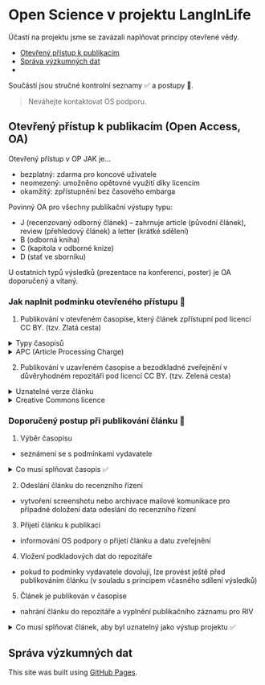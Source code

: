 # Open Science v projektu LangInLife

Účastí na projektu jsme se zavázali naplňovat principy otevřené vědy.
- [Otevřený přístup k publikacím](#otevřený-přístup-k-publikacím-open-access-oa)
- [Správa výzkumných dat](#správa-vzkumných-dat)
- 

Součástí jsou stručné kontrolní seznamy ✅ a postupy 👣.

> Neváhejte kontaktovat OS podporu.

## Otevřený přístup k publikacím (Open Access, OA)
Otevřený přístup v OP JAK je… 
- bezplatný: zdarma pro koncové uživatele 
- neomezený: umožněno opětovné využití díky licencím 
- okamžitý: zpřístupnění bez časového embarga

Povinný OA pro všechny publikační výstupy typu: 
- J (recenzovaný odborný článek) – zahrnuje article (původní článek), review (přehledový článek) a letter (krátké sdělení) 
- B (odborná kniha) 
- C (kapitola v odborné knize) 
- D (stať ve sborníku)

U ostatních typů výsledků (prezentace na konferenci, poster) je OA doporučený a vítaný. 

### Jak naplnit podmínku otevřeného přístupu 👣
1. Publikování v otevřeném časopise, který článek zpřístupní pod licencí CC BY. (tzv. Zlatá cesta)
<details>
  <summary>Typy časopisů</summary>
  
<ul><li>**Gold časopis**: všechny články jsou otevřené po uhrazení APC</li> 
<li>**Hybridní časopis**: některé články jsou otevřené po uhrazení APC</li>
<li>**Diamantový časopis**: všechny články jsou otevřené a autor/ka nic neplatí</li>
  
</details>

<details> 
  <summary>APC (Article Processing Charge)</summary> 
  
- Poplatek za otevření článku, pohybuje se okolo 3000 EUR (může to být mnohem víc). 
- Jsou na ně vyčleněny projektové finance. 
- Je možné využít slevy díky smlouvám s vydavateli. Pro MU: tokeny s omezeným počtem nejsou přidělovány projektovým publikacím; je možné využít plošných slev a odpuštění poplatků. 
- [Více informací o smlouvách v projektu Czechelib](czechelib.cz/cs/419-instrukce-pro-autory)

</details>

2. Publikování v uzavřeném časopise a bezodkladné zveřejnění v důvěryhodném repozitáři pod licencí CC BY. (tzv. Zelená cesta)

<details>
  <summary>Uznatelné verze článku</summary>
  
- Author Accepted Manuscript (verze po recenzním řízení)
- Version of Record (finální vydavatelská verze)      

</details>

<details>
<summary>Creative Commons licence</summary>

- Pro udělení licence musí mít autor*ka zachována majetková práva k dílu.
- Licence CC BY 4.0 je nutnou podmínkou pro uznání výstupu v projektu; koncovým uživatelům umožňuje s dílem nakládat za dodržení podmínky uvedení autorství.
- Restriktivnější licence CC BY-NC 4.0 nebo CC BY-NC-ND 4.0 jsou po zdůvodnění možné pro delší texty, např. monografie. Doložka NC povoluje pouze nekomerční využití, ND povoluje pouze využití beze změn (vylučuje např. překlady díla).
- [Více informací](creativecommons.org/share-your-work/cclicenses)

</details>

### Doporučený postup při publikování článku 👣

1. Výběr časopisu
  - seznámení se s podmínkami vydavatele

<details>
  <summary>Co musí splňovat časopis ✅</summary> 

- [ ] podmínky vydavatele ponechávají majetková autorská práva autorce*ovi 
- [ ] článek vyjde v časopise (Gold, Hybridním nebo Diamantovém) pod licencí CC BY 4.0 
- [ ] vydavatel umožňuje bezodkladné (bez embarga) nahrání verze po recenzním řízení nebo finální verze článku do repozitáře pod licencí CC BY 4.0 

❗ Vydavatelé mají pro zelenou cestu různé podmínky, které mnohdy zahrnují embargo, možnost uložení pouze preprintu nebo pouze do institucionálního, nekomerčního nebo uzavřeného repozitáře nebo bez udělení licence. Vždy je nutné se s podmínkami před zasláním článku seznámit. Pro asistenci s výběrem časopisu a kontrolou naplnění principů OA se můžete obrátit na OS podporu. 

</details>

2. Odeslání článku do recenzního řízení 
  - vytvoření screenshotu nebo archivace mailové komunikace pro případné doložení data odeslání do recenzního řízení 

3. Přijetí článku k publikaci 
  - informování OS podpory o přijetí článku a datu zveřejnění 

4. Vložení podkladových dat do repozitáře 
  - pokud to podmínky vydavatele dovolují, lze provést ještě před publikováním článku (v souladu s principem včasného sdílení výsledků) 

5. Článek je publikován v časopise 
  - nahrání článku do repozitáře a vyplnění publikačního záznamu pro RIV

<details>
<summary>Co musí splňovat článek, aby byl uznatelný jako výstup projektu ✅</summary> 
  
- [ ] prokazatelně vznikl v rámci projektu: odeslání do časopisu po začátku projektu a uzavření smlouvy  
- [ ] obsahuje poděkování projektu  
- [ ] má přiděleno DOI 
- [ ] verze po recenzním řízení nebo finální verze je nahrána v důvěryhodném repozitáři pod licencí CC BY 4.0 (platí pro zelenou i zlatou cestu) 
- [ ] má publikována podkladová data a je s nimi pomocí metadat propojen 
- [ ] splňuje kritéria pro odvod do RIV jako očekávaný druh výsledku a je/bude za instituci odveden

</details>

## Správa výzkumných dat

This site was built using [GitHub Pages](https://pages.github.com/).
